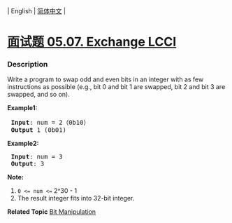 | English | [简体中文](README.md) |

# [面试题 05.07. Exchange LCCI](https://leetcode.cn/problems/exchange-lcci)
 ### Description
<p>Write a program to swap odd and even bits in an integer with as few instructions as possible (e.g., bit 0 and bit 1 are swapped, bit 2 and bit 3 are swapped, and so on).</p>

<p><strong>Example1:</strong></p>

<pre>
<strong> Input</strong>: num = 2（0b10）
<strong> Output</strong> 1 (0b01)
</pre>

<p><strong>Example2:</strong></p>

<pre>
<strong> Input</strong>: num = 3
<strong> Output</strong>: 3
</pre>

<p><strong>Note:</strong></p>

<ol>
	<li><code>0 &lt;= num &lt;=</code>&nbsp;2^30 - 1</li>
	<li>The result integer fits into 32-bit integer.</li>
</ol>

**Related Topic**  [Bit Manipulation](https://leetcode.cn/tag/bit-manipulation) 